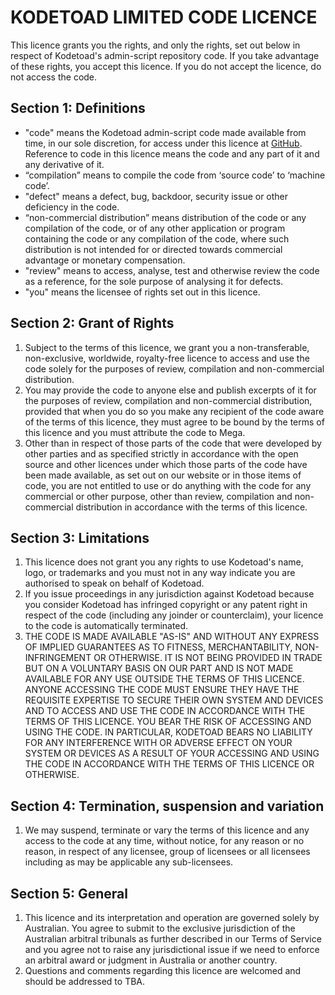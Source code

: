 # KODETOAD LIMITED CODE LICENCE

This licence grants you the rights, and only the rights, set out below in
respect of Kodetoad's admin-script repository code.
If you take advantage of these rights, you accept this licence.
If you do not accept the licence, do not access the code.

## Section 1: Definitions
- "code" means the Kodetoad admin-script code made available from time, in our
  sole discretion, for access under this licence at [GitHub](https://github.com/).
  Reference to code in this licence means the code and any part of it and any
  derivative of it.
- “compilation” means to compile the code from ‘source code’ to ‘machine code’.
- "defect" means a defect, bug, backdoor, security issue or other deficiency in the code.
- “non-commercial distribution” means distribution of the code or any compilation
  of the code, or of any other application or program containing the code or any
  compilation of the code, where such distribution is not intended for or directed
  towards commercial advantage or monetary compensation.
- "review" means to access, analyse, test and otherwise review the
  code as a reference, for the sole purpose of analysing it for defects.
- "you" means the licensee of rights set out in this licence.

## Section 2: Grant of Rights
1. Subject to the terms of this licence, we grant you a non-transferable,
   non-exclusive, worldwide, royalty-free licence to access and use the code
   solely for the purposes of review, compilation and non-commercial
   distribution.
2. You may provide the code to anyone else and publish excerpts of it for the
   purposes of review, compilation and non-commercial distribution, provided
   that when you do so you make any recipient of the code aware of the terms of
   this licence, they must agree to be bound by the terms of this licence and
   you must attribute the code to Mega.
3. Other than in respect of those parts of the code that were developed by other
   parties and as specified strictly in accordance with the open source and
   other licences under which those parts of the code have been made available,
   as set out on our website or in those items of code, you are not entitled to
   use or do anything with the code for any commercial or other purpose, other
   than review, compilation and non-commercial distribution in accordance with
   the terms of this licence.

## Section 3: Limitations
1. This licence does not grant you any rights to use Kodetoad's name, logo, or
   trademarks and you must not in any way indicate you are authorised to speak
   on behalf of Kodetoad.
2. If you issue proceedings in any jurisdiction against Kodetoad because you
   consider Kodetoad has infringed copyright or any patent right in respect of
   the code (including any joinder or counterclaim), your licence to the code
   is automatically terminated.
3. THE CODE IS MADE AVAILABLE "AS-IS" AND WITHOUT ANY EXPRESS OF IMPLIED
   GUARANTEES AS TO FITNESS, MERCHANTABILITY, NON-INFRINGEMENT OR OTHERWISE. IT
   IS NOT BEING PROVIDED IN TRADE BUT ON A VOLUNTARY BASIS ON OUR PART AND IS
   NOT MADE AVAILABLE FOR ANY USE OUTSIDE THE TERMS OF THIS LICENCE. ANYONE
   ACCESSING THE CODE MUST ENSURE THEY HAVE THE REQUISITE EXPERTISE TO SECURE
   THEIR OWN SYSTEM AND DEVICES AND TO ACCESS AND USE THE CODE IN ACCORDANCE
   WITH THE TERMS OF THIS LICENCE. YOU BEAR THE RISK OF ACCESSING AND USING THE
   CODE. IN PARTICULAR, KODETOAD BEARS NO LIABILITY FOR ANY INTERFERENCE WITH OR
   ADVERSE EFFECT ON YOUR SYSTEM OR DEVICES AS A RESULT OF YOUR ACCESSING AND
   USING THE CODE IN ACCORDANCE WITH THE TERMS OF THIS LICENCE OR OTHERWISE.

## Section 4: Termination, suspension and variation
1. We may suspend, terminate or vary the terms of this licence and any access to
   the code at any time, without notice, for any reason or no reason, in respect
   of any licensee, group of licensees or all licensees including as may be
   applicable any sub-licensees.

## Section 5: General

1. This licence and its interpretation and operation are governed solely by
   Australian. You agree to submit to the exclusive jurisdiction of the 
   Australian arbitral tribunals as further described in our Terms of Service and
   you agree not to raise any jurisdictional issue if we need to enforce an
   arbitral award or judgment in Australia or another country.
2. Questions and comments regarding this licence are welcomed and should be
   addressed to TBA.
